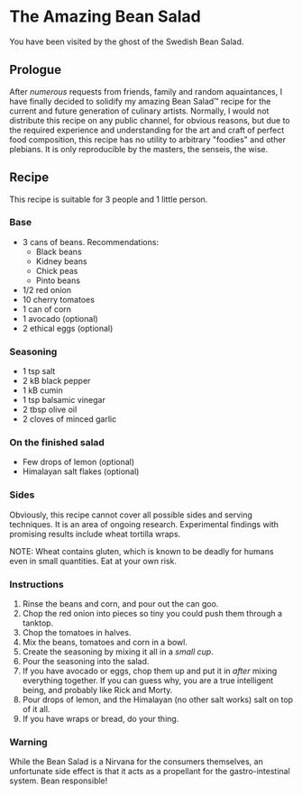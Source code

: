 
The Amazing Bean Salad
======================

You have been visited by the ghost of the Swedish Bean Salad.

Prologue
--------

After *numerous* requests from friends, family and random aquaintances,
I have finally decided to solidify my amazing Bean Salad™ recipe for the
current and future generation of culinary artists. Normally, I would not
distribute this recipe on any public channel, for obvious reasons, but
due to the required experience and understanding for the art and craft
of perfect food composition, this recipe has no utility to arbitrary
"foodies" and other plebians. It is only reproducible by the masters,
the senseis, the wise.

Recipe
------

This recipe is suitable for 3 people and 1 little person.

### Base

- 3 cans of beans. Recommendations:
  - Black beans
  - Kidney beans
  - Chick peas
  - Pinto beans
- 1/2 red onion
- 10 cherry tomatoes
- 1 can of corn
- 1 avocado (optional)
- 2 ethical eggs (optional)

### Seasoning

- 1 tsp salt
- 2 kB black pepper
- 1 kB cumin
- 1 tsp balsamic vinegar
- 2 tbsp olive oil
- 2 cloves of minced garlic

### On the finished salad
- Few drops of lemon (optional)
- Himalayan salt flakes (optional)

### Sides

Obviously, this recipe cannot cover all possible sides and serving
techniques. It is an area of ongoing research. Experimental findings
with promising results include wheat tortilla wraps.

NOTE: Wheat contains gluten, which is known to be deadly for humans
even in small quantities. Eat at your own risk.

### Instructions

1. Rinse the beans and corn, and pour out the can goo.
2. Chop the red onion into pieces so tiny you could push them through
   a tanktop.
3. Chop the tomatoes in halves.
4. Mix the beans, tomatoes and corn in a bowl.
5. Create the seasoning by mixing it all in a *small cup*.
6. Pour the seasoning into the salad.
7. If you have avocado or eggs, chop them up and put it in *after*
   mixing everything together. If you can guess why, you are a true
   intelligent being, and probably like Rick and Morty.
8. Pour drops of lemon, and the Himalayan (no other salt works) salt
   on top of it all.
9. If you have wraps or bread, do your thing.

### Warning

While the Bean Salad is a Nirvana for the consumers themselves, an
unfortunate side effect is that it acts as a propellant for the
gastro-intestinal system. Bean responsible!

